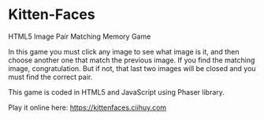 # Kitten-Faces
HTML5 Image Pair Matching Memory Game

In this game you must click any image to see what image is it, and then choose another one that match the previous image. If you find the matching image, congratulation. But if not, that last two images will be closed and you must find the correct pair.

This game is coded in HTML5 and JavaScript using Phaser library.

Play it online here: https://kittenfaces.ciihuy.com
